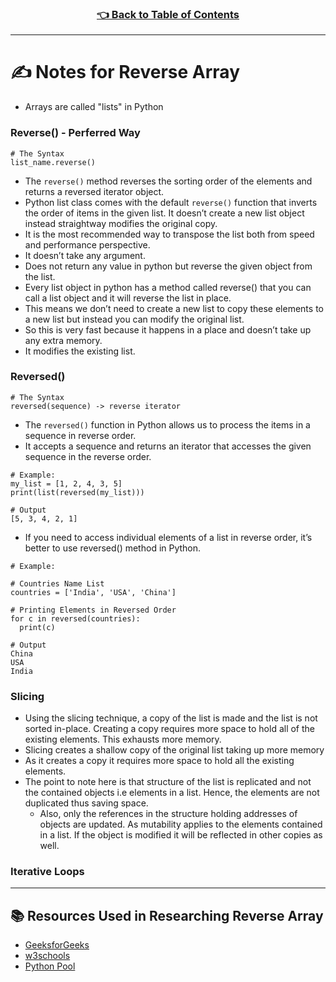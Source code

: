 
<h3 align="center"><a href="../table_of_contents.md">👈 Back to Table of Contents</a></h3>

---------------------------------------

# ✍️ Notes for Reverse Array
- Arrays are called "lists" in Python

### Reverse() - Perferred Way
```
# The Syntax
list_name.reverse()
```
- The `reverse()` method reverses the sorting order of the elements and returns a reversed iterator object.
- Python list class comes with the default `reverse()` function that inverts the order of items in the given list. It doesn’t create a new list object instead straightway modifies the original copy.
- It is the most recommended way to transpose the list both from speed and performance perspective.
- It doesn’t take any argument.
- Does not return any value in python but reverse the given object from the list.
- Every list object in python has a method called reverse() that you can call a list object and it will reverse the list in place.
- This means we don’t need to create a new list to copy these elements to a new list but instead you can modify the original list.
- So this is very fast because it happens in a place and doesn’t take up any extra memory.
- It modifies the existing list.

### Reversed()
```
# The Syntax
reversed(sequence) -> reverse iterator
```
- The `reversed()` function in Python allows us to process the items in a sequence in reverse order. 
- It accepts a sequence and returns an iterator that accesses the given sequence in the reverse order.
```
# Example:
my_list = [1, 2, 4, 3, 5]
print(list(reversed(my_list)))

# Output
[5, 3, 4, 2, 1]
```
- If you need to access individual elements of a list in reverse order, it’s better to use reversed() method in Python.
```
# Example: 

# Countries Name List
countries = ['India', 'USA', 'China']

# Printing Elements in Reversed Order
for c in reversed(countries):
  print(c)

# Output
China
USA
India
  ```

### Slicing
- Using the slicing technique, a copy of the list is made and the list is not sorted in-place.  Creating a copy requires more space to hold all of the existing elements. This exhausts more memory.
- Slicing creates a shallow copy of the original list taking up more memory
- As it creates a copy it requires more space to hold all the existing elements.
- The point to note here is that structure of the list is replicated and not the contained objects i.e elements in a list. Hence, the elements are not duplicated thus saving space. 
  - Also, only the references in the structure holding addresses of objects are updated. As mutability applies to the elements contained in a list. If the object is modified it will be reflected in other copies as well.


### Iterative Loops

---------------------------------------

## 📚 Resources Used in Researching Reverse Array
- [GeeksforGeeks](https://www.geeksforgeeks.org/python-reversing-list/)
- [w3schools](https://www.w3schools.com/python/ref_list_reverse.asp)
- [Python Pool](https://www.pythonpool.com/python-reverse-list/)